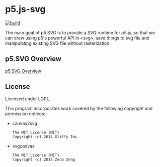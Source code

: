 # p5.js-svg

[![build](https://travis-ci.org/zenozeng/p5.js-svg.svg)](https://travis-ci.org/zenozeng/p5.js-svg)

The main goal of p5.SVG is to provide a SVG runtime for p5.js,
so that we can draw using p5's powerful API in \<svg\>, save things to svg file
and manipulating existing SVG file without rasterization.

## p5.SVG Overview

[p5.SVG Overview](./doc/overview.md)

## License

Licensed under LGPL.

This program incorporates work covered by the following copyright and permission notices:

- canvas2svg

    ```
    The MIT License (MIT)
    Copyright (c) 2014 Gliffy Inc.
    ```

- svgcanvas

    ```
    The MIT License (MIT)
    Copyright (c) 2015 Zeno Zeng
    ```
